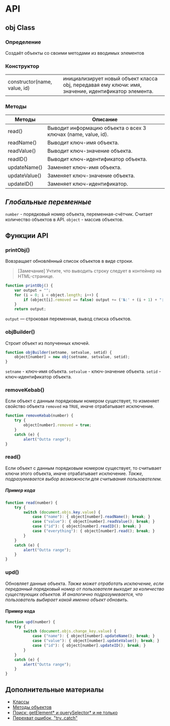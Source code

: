# API
## obj Class
### Определение
Создаёт объекты со своими методами из вводимых элементов
### Конструктор
|||
|-|-|
| constructor(name, value, id) | инициализирует новый объект класса obj, передавая ему ключи: имя, значение, идентификатор элемента. |
### Методы
|Методы| Описание|
|-|-|
| read() | Выводит информацию объекта о всех 3 ключах (name, value, id). |
| readName() | Выводит ключ-имя объекта. |
| readValue() | Выводит ключ-значение объекта. |
| readID() | Выводит ключ-идентификатор объекта. |
| updateName() | Заменяет ключ-имя объекта. |
| updateValue() | Заменяет ключ-значение объекта. |
| updateID() | Заменяет ключ-идентификатор. |
## *Глобальные переменные*
`number` - порядковый номер объекта, переменная-счётчик. Считает количество объектов в API.
`object` - массив объектов.
## Функции API
### **printObj()**
Вовзращает обновлённый список объектов в виде строки.
> [Замечание]
> Учтите, что выводить строку следует в контейнер на HTML-странице.
```javascript
function printObj() {
    var output = "";
    for (i = 0; i < object.length; i++) {
        if (object[i].removed == false) output += ('№:' + (i + 1) + ": " + object[i].name + " <p></p>\n");
    }
    return output;
```
`output` — строковая переменная, вывод списка объектов.
### **objBuilder()**
Строит объект из полученных ключей.
```javascript
function objBuilder(setname, setvalue, setid) {
    object[number] = new obj(setname, setvalue, setid);
}
```
`setname` - ключ-имя объекта.
`setvalue` - ключ-значение объекта.
`setid` - ключ-идентификатор объекта.
### **removeKebab()**
Если объект с данным порядковым номером существует, то изменяет свойство объекта `removed` на `TRUE`, иначе отрабатывает исключение.
```javascript
function removeKebab(number) {
    try {
        object[number].removed = true;
    }
    catch (e) {
        alert("Outta range");
}
```
### **read()**
Если объект с данным порядковым номером существует, то считывает ключи этого объекта, иначе отрабатывает исключение.
*Также, подразумевается выбор возможности для считывания пользователем.*
##### Пример кода
```javascript
function read(number) {
    try {
        switch (document.objs.key.value) {
            case ("name"): { object[number].readName(); break; }
            case ("value"): { object[number].readValue(); break; }       
            case ("id"): { object[number].readID(); break; }
            case ("everything"): { object[number].read(); break; }
        }
    }
    catch (e) {
        alert("Outta range");
    }
}
```
### **upd()**
Обновляет данные объекта. *Также может отработать исключение, если переданный порядковый номер от пользователя выходит за количество существующих объектов. И аналогично подразумевается, что пользователь выбирает какой именно объект обновить.*
#### Пример кода
```javascript
function upd(number) {
    try {
        switch (document.objs.change_key.value) {
            case ("name"): { object[number].updateName(); break; }
            case ("value"): { object[number].updateValue(); break; }
            case ("id"): { object[number].updateID(); break; }
        }
    }
    catch (e) {
        alert("Outta range");
    }
}
```
## Дополнительные материалы
* [Классы](https://learn.javascript.ru/es-class)
* [Методы объектов](https://learn.javascript.ru/object-methods)
* [Поиск: getElement* и querySelector* и не только](https://learn.javascript.ru/searching-elements-dom)
* [Перехват ошибок, "try..catch"](https://learn.javascript.ru/exception)
